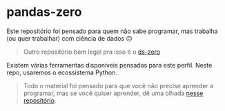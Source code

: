 # pandas-zero

Este repositório foi pensado para quem não sabe programar, mas trabalha (ou quer trabalhar) com ciência de dados 🙃

>  Outro repositório bem legal pra isso é o [ds-zero](https://github.com/leobezerra/ds-zero) 

Existem várias ferramentas disponíveis pensadas para este perfil. Neste repo, usaremos o ecossistema Python.

> Todo o material foi pensado para que você não precise aprender a programar, mas se você quiser aprender, dê uma olhada [nesse repositório](https://github.com/leobezerra/python-zero).
